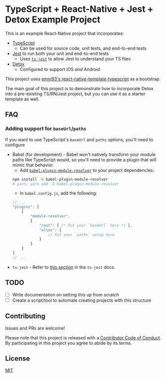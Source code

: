 # TypeScript + React-Native + Jest + Detox Example Project

This is an example React-Native project that incorporates:

- [TypeScript](https://www.typescriptlang.org/)
  - Can be used for source code, unit tests, and end-to-end tests
- [Jest](https://jestjs.io) to run both your unit and end-to-end tests
  - Uses [`ts-jest`](https://github.com/kulshekhar/ts-jest) to allow Jest to understand your TS files
- [Detox](https://github.com/wix/detox)
  - Configured to support iOS _and_ Android

This project uses [emin93's react-native-template-typescript](https://github.com/emin93/react-native-template-typescript) as a bootstrap.

The main goal of this project is to demonstrate how to incorporate Detox into a pre-existing TS/RN/Jest project, but you can use it as a starter template as well.

## FAQ

### Adding support for `baseUrl`/`paths`

If you want to use TypeScript's `baseUrl` and `paths` options, you'll need to configure

- Babel (for development) - Babel won't natively transform your module paths like TypeScript would, so you'll need to provide a plugin that will mimic that behavior.
  - Add [`babel-plugin-module-resolver`](https://github.com/tleunen/babel-plugin-module-resolver) to your project dependencies:
  ```sh
  npm install -D babel-plugin-module-resolver
  # yarn: yarn add -D babel-plugin-module-resolver
  ```
  - In `babel.config.js`, add the following:
  ```js
  // ...
  "plugins": [
      [
          "module-resolver",
          {
              "root": [ /* Put your `baseUrl` here */ ],
              "alias": {
                  // Put your `paths` setup here
              }
          }
      ]
  ]
  // ...
  ```
- `ts-jest` - Refer to [this section](https://kulshekhar.github.io/ts-jest/user/config/#paths-mapping) in the `ts-jest` docs.

## TODO

- [ ] Write documentation on setting this up from scratch
- [ ] Create a script/tool to automate creating projects with this structure

## Contributing

Issues and PRs are welcome!

Please note that this project is released with a [Contributor Code of Conduct](./CODE_OF_CONDUCT.md). By participating in this project you agree to abide by its terms.

## License

[MIT](./LICENSE)
